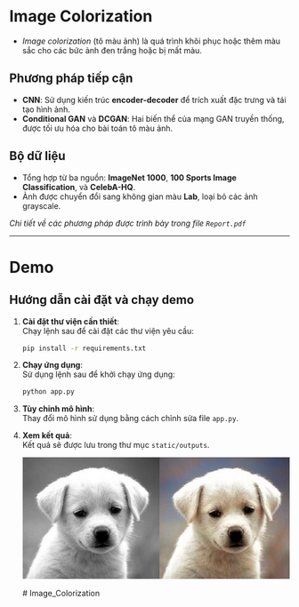 # Image Colorization

- *Image colorization* (tô màu ảnh) là quá trình khôi phục hoặc thêm màu sắc cho các bức ảnh đen trắng hoặc bị mất màu.

## Phương pháp tiếp cận

- **CNN**: Sử dụng kiến trúc **encoder-decoder** để trích xuất đặc trưng và tái tạo hình ảnh.
- **Conditional GAN** và **DCGAN**: Hai biến thể của mạng GAN truyền thống, được tối ưu hóa cho bài toán tô màu ảnh.

## Bộ dữ liệu

- Tổng hợp từ ba nguồn: **ImageNet 1000**, **100 Sports Image Classification**, và **CelebA-HQ**.
- Ảnh được chuyển đổi sang không gian màu **Lab**, loại bỏ các ảnh grayscale.

*Chi tiết về các phương pháp được trình bày trong file `Report.pdf`*

---------

# Demo

## Hướng dẫn cài đặt và chạy demo

1. **Cài đặt thư viện cần thiết**:  
    Chạy lệnh sau để cài đặt các thư viện yêu cầu:  
    ```bash
    pip install -r requirements.txt
    ```

2. **Chạy ứng dụng**:  
    Sử dụng lệnh sau để khởi chạy ứng dụng:  
    ```bash
    python app.py
    ```

3. **Tùy chỉnh mô hình**:  
    Thay đổi mô hình sử dụng bằng cách chỉnh sửa file `app.py`.

4. **Xem kết quả**:  
    Kết quả sẽ được lưu trong thư mục `static/outputs`.
    <p align="center">
        <img src="output.png" alt="Demo Output">
    </p># Image_Colorization
